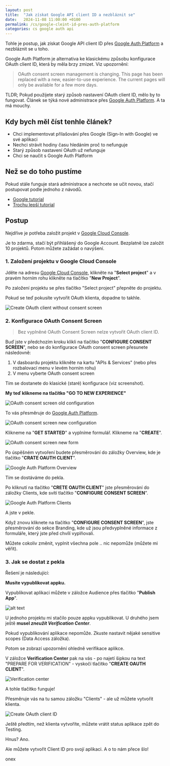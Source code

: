 ```yaml
---
layout: post
title:  "Jak získat Google API client ID a nezbláznit se"
date:   2024-11-08 11:00:00 +0100
permalink: /cs/google-cleint-id-pres-auth-platform
categories: cs google auth api
---
```


Tohle je postup, jak získat Google API client ID přes [Google Auth Platform](https://console.cloud.google.com/auth/audience) a nezbláznit se u toho.

Google Auth Platform je alternativa ke klasickému způsobu konfigurace OAuth client ID, která by měla brzy zmizet. Viz upozornění:
> OAuth consent screen management is changing. This page has been replaced with a new, easier-to-use experience. The current pages will only be available for a few more days.


TLDR;
Pokud použijete starý způsob nastavení OAuth client ID, mělo by to fungovat. Článek se týká nové administrace přes [Google Auth Platform](https://console.cloud.google.com/auth/audience). A ta má mouchy.

## Kdy bych měl číst tenhle článek?
- Chci implementovat přilašování přes Google (Sign-In with Google) ve své aplikaci
- Nechci strávit hodiny času hledáním proč to nefunguje
- Starý způsob nastavení OAuth už nefunguje
- Chci se naučit s Google Auth Platform

## Než se do toho pustíme
Pokud stále funguje stará administrace a nechcete se učit novou, stačí postupovat podle jednoho z návodů.

- [Google tutorial](https://developers.google.com/identity/gsi/web/guides/get-google-api-clientid)
- [Trochu lepší tutorial](https://www.balbooa.com/help/gridbox-documentation/integrations/other/google-client-id)


## Postup
Nejdříve je potřeba založit projekt v [Google Cloud Console](https://console.cloud.google.com/).

Je to zdarma, stačí být přihlášený do Google Account. Bezplatně lze založit 10 projektů. Potom můžete zažádat o navýšení.

### 1. Založení projektu v Google Cloud Console
Jděte na adresu [Google Cloud Console](https://console.cloud.google.com/), klikněte na "**Select project**" a v pravém horním rohu klikněte na tlačítko "**New Project**".

Po založení projektu se přes tlačítko "Select project" přepněte do projektu.

Pokud se teď pokusíte vytvořit OAuth klienta, dopadne to takhle.

![Create OAuth client without consent screen](/assets/images/google-client-id/image-4.png)

### 2. Konfigurace OAuth Consent Screen
>Bez vyplněné OAuth Consent Screen nelze vytvořit OAuth client ID.

Buď jste v předchozím kroku klikli na tlačítko "**CONFIGURE CONSENT SCREEN**", nebo se do konfigurace OAuth consent screen přesunete následovně:

1. V dasboardu projektu klikněte na kartu "APIs & Services" (nebo přes rozbalovací menu v levém horním rohu)
2. V menu vyberte OAuth consent screen

Tím se dostanete do klasické (staré) konfigurace (viz screenshot).

**My teď klikneme na tlačítko "GO TO NEW EXPERIENCE"**

![OAuth consent screen old configuration](/assets/images/google-client-id/image-5.png)

To vás přesměruje do [Google Auth Platform](https://console.cloud.google.com/auth/audience).

![OAuth consent screen new configuration](/assets/images/google-client-id/image-6.png)

Klikneme na "**GET STARTED**" a vyplníme formulář. Klikneme na "**CREATE**".

![OAuth consent screen new form](/assets/images/google-client-id/image-7.png)

Po úspěšném vytvoření budete přesměrování do záložky Overview, kde je tlačítko "**CRATE OAUTH CLIENT**".

![Google Auth Platform Overview](/assets/images/google-client-id/image-9.png)

Tím se dostáváme do pekla.

Po kliknutí na tlačítko "**CRETE OAUTH CLIENT**" jste přesměrování do záložky Clients, kde svítí tlačítko "**CONFIGURE CONSENT SCREEN**".

![Google Auth Platform Clients](/assets/images/google-client-id/image-10.png)

A jste v pekle.

Když znovu kliknete na tlačítko "**CONFIGURE CONSENT SCREEN**", jste přesměrování do sekce Branding, kde už jsou předvyplněné informace z formuláře, který jste před chvílí vyplňovali.

Můžete cokoliv změnit, vyplnit všechna pole .. nic nepomůže (můžete mi věřit).

### 3. Jak se dostat z pekla

Řešení je následující:

**Musíte vypublikovat appku.**

Vypublikovat aplikaci můžete v záložce Audience přes tlačítko "**Publish App**".

![alt text](/assets/images/google-client-id/image-12.png)

U jednoho projektu mi stačilo pouze appku vypublikovat. U druhého jsem ještě **musel *zneužít Verification Center***.

Pokud vypublikování aplikace nepomůže. Zkuste nastavit nějaké sensitive scopes (Data Access záložka). 

Potom se zobrazí upozornění ohledně verifikace aplikce. 

V záložce **Verification Center** pak na vás - po najetí šipkou na text "PREPARE FOR VERIFICATION" - vyskočí tlačítko "**CREATE OAUTH CLIENT**". 

![Verification center](/assets/images/google-client-id/image-11.png)

A tohle tlačítko funguje! 

Přesměruje vás na tu samou záložku "Clients" - ale už můžete vytvořit klienta.

![Create OAuth client ID](/assets/images/google-client-id/image-13.png)

Ještě předtím, než klienta vytvoříte, můžete vrátit status aplikace zpět do Testing. 

Hnus? Ano. 

Ale můžete vytvořit Client ID pro svojí aplikaci. A o to nám přece šlo!

onex